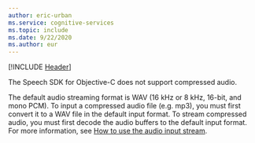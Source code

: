 ```yaml
---
author: eric-urban
ms.service: cognitive-services
ms.topic: include
ms.date: 9/22/2020
ms.author: eur
---
```


[!INCLUDE [Header](../../common/objectivec.md)]

The Speech SDK for Objective-C does not support compressed audio.

The default audio streaming format is WAV (16 kHz or 8 kHz, 16-bit, and mono PCM). To input a compressed audio file (e.g. mp3), you must first convert it to a WAV file in the default input format. To stream compressed audio, you must first decode the audio buffers to the default input format. For more information, see [How to use the audio input stream](../../../how-to-use-audio-input-streams.md).
